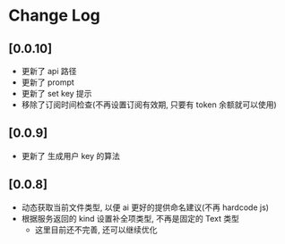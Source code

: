 # Change Log

## [0.0.10]

- 更新了 api 路径
- 更新了 prompt
- 更新了 set key 提示
- 移除了订阅时间检查(不再设置订阅有效期, 只要有 token 余额就可以使用)

## [0.0.9]

- 更新了 生成用户 key 的算法

## [0.0.8]

- 动态获取当前文件类型, 以便 ai 更好的提供命名建议(不再 hardcode js)
- 根据服务返回的 kind 设置补全项类型, 不再是固定的 Text 类型
  - 这里目前还不完善, 还可以继续优化
